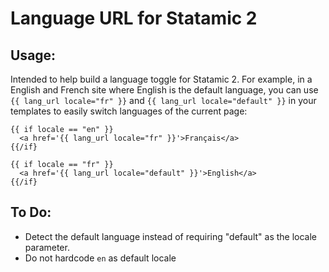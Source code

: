 # Language URL for Statamic 2

## Usage:
Intended to help build a language toggle for Statamic 2. For example, in a English and French site where English is the default language, you can use `{{ lang_url locale="fr" }}`  and `{{ lang_url locale="default" }}` in your templates to easily switch languages of the current page:
```
{{ if locale == "en" }}
  <a href='{{ lang_url locale="fr" }}'>Français</a>
{{/if}

{{ if locale == "fr" }}
  <a href='{{ lang_url locale="default" }}'>English</a>
{{/if}
```
## To Do:
 - Detect the default language instead of requiring "default" as the locale parameter.
 - Do not hardcode `en` as default locale
